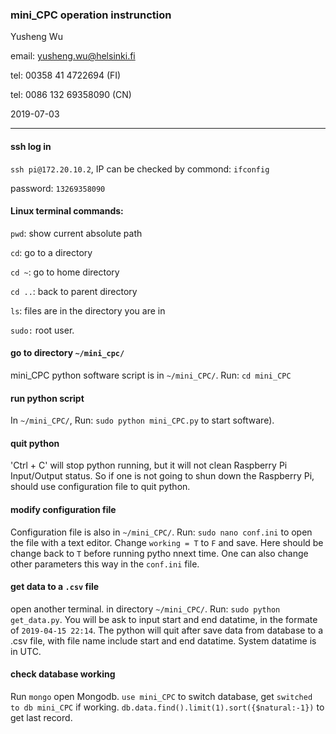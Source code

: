 
### mini_CPC operation instrunction


Yusheng Wu

email: yusheng.wu@helsinki.fi

tel: 00358 41 4722694 (FI)

tel: 0086 132 69358090 (CN)

2019-07-03

-------------------------------------
#### ssh log in
`ssh pi@172.20.10.2`, IP can be checked by commond: `ifconfig`

password: `13269358090`

#### Linux terminal commands:
`pwd`: show current absolute path

`cd`: go to a directory

`cd ~`: go to home directory

`cd ..`: back to parent directory

`ls`: files are in the directory you are in

`sudo:` root user.


#### go to directory `~/mini_cpc/`
mini_CPC python software script is in `~/mini_CPC/`. Run: `cd mini_CPC`


#### run python script
In `~/mini_CPC/`, Run: `sudo python mini_CPC.py` to start software).


#### quit python
'Ctrl + C' will stop python running, but it will not clean Raspberry Pi Input/Output status. So if one is not going to shun down the Raspberry Pi, should use configuration file to quit python.

#### modify configuration file
Configuration file is also in `~/mini_CPC/`. Run: `sudo nano conf.ini` to open the file with a text editor. Change `working = T` to `F` and save. Here should be change back to `T` before running pytho nnext time. One can also change other parameters this way in the `conf.ini` file.


#### get data to a `.csv` file
open another terminal. in directory `~/mini_CPC/`. Run: `sudo python get_data.py`. You will be ask to input start and end datatime, in the formate of `2019-04-15 22:14`. The python will quit after save data from database to a .csv file, with file name include start and end datatime. System datatime is in UTC.

#### check database working
Run `mongo` open Mongodb. `use mini_CPC` to switch database, get `switched to db mini_CPC` if working.
`db.data.find().limit(1).sort({$natural:-1})` to get last record.


